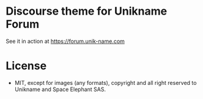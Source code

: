 # Discourse theme for Unikname Forum

See it in action at https://forum.unik-name.com

# License

- MIT, except for images (any formats), copyright and all right reserved to Unikname and Space Elephant SAS.

